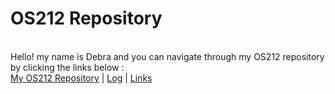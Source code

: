 <h1>OS212 Repository</h1><br>
Hello! my name is Debra and you can navigate through my OS212 repository by clicking the links below :<br>
<a href="https://github.com/debramz/os212">My OS212 Repository</a> | <a href="https://debramz.github.io/TXT/log.txt">Log</a> | <a href="https://debramz.github.io/links.md">Links</a>
